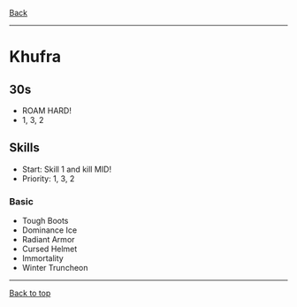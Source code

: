 [Back](../)

----

# Khufra

## 30s
- ROAM HARD!
- 1, 3, 2

## Skills
- Start: Skill 1 and kill MID!
- Priority: 1, 3, 2

### Basic
- Tough Boots
- Dominance Ice
- Radiant Armor
- Cursed Helmet
- Immortality
- Winter Truncheon

----

[Back to top](./#)
